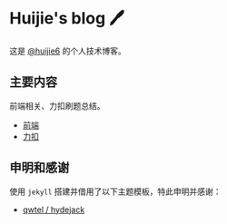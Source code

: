 # Huijie's blog 🖊️

这是 [@huijie6](https://huijie6.github.io/LeetBook) 的个人技术博客。

## 主要内容

前端相关、力扣刷题总结。

- [前端](https://huijie6.github.io/LeetBook/tag/front-end/)
- [力扣](https://huijie6.github.io/LeetBook/tag/leetcode/)

## 申明和感谢

使用 `jekyll` 搭建并借用了以下主题模板，特此申明并感谢：

- [qwtel / hydejack](https://github.com/qwtel/hydejack/)
